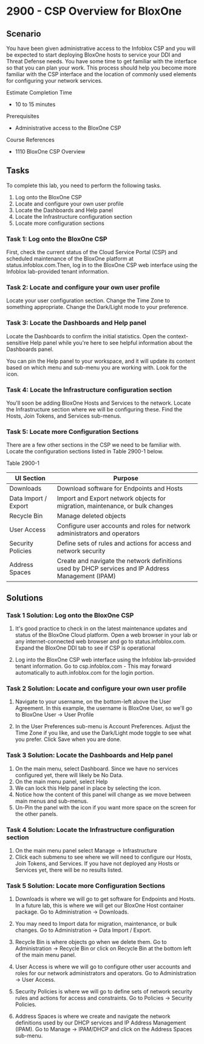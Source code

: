 # 2900 - CSP Overview for BloxOne
## Scenario

You have been given administrative access to the Infoblox CSP and you will be expected to start deploying BloxOne hosts to service your DDI and Threat Defense needs. You have some time to get familiar with the interface so that you can plan your work. This process should help you become more familiar with the CSP interface and the location of commonly used elements for configuring your network services.

Estimate Completion Time
* 10 to 15 minutes

Prerequisites
* Administrative access to the BloxOne CSP

Course References
* 1110 BloxOne CSP Overview

## Tasks

To complete this lab, you need to perform the following tasks.

1. Log onto the BloxOne CSP
2. Locate and configure your own user profile
3. Locate the Dashboards and Help panel
4. Locate the Infrastructure configuration section
5. Locate more configuration sections

### Task 1: Log onto the BloxOne CSP

First, check the current status of the Cloud Service Portal (CSP) and scheduled maintenance of the BloxOne platform at status.infoblox.com.Then, log in to the BloxOne CSP web interface using the Infoblox lab-provided tenant information.

### Task 2: Locate and configure your own user profile

Locate your user configuration section. Change the Time Zone to something appropriate. Change the Dark/Light mode to your preference.


### Task 3: Locate the Dashboards and Help panel

Locate the Dashboards to confirm the initial statistics. Open the context-sensitive Help panel while you're here to see helpful information about the Dashboards panel.

You can pin the Help panel to your workspace, and it will update its content based on which menu and sub-menu you are working with. Look for the 
icon.

### Task 4: Locate the Infrastructure configuration section

You'll soon be adding BloxOne Hosts and Services to the network. Locate the Infrastructure section where we will be configuring these. Find the Hosts, Join Tokens, and Services sub-menus.

### Task 5: Locate more Configuration Sections

There are a few other sections in the CSP we need to be familiar with. Locate the configuration sections listed in Table 2900-1 below.

Table 2900-1

| UI Section           | Purpose                                                                                            |
| -------------------- | -------------------------------------------------------------------------------------------------- |
| Downloads            | Download software for Endpoints and Hosts                                                          |
| Data Import / Export | Import and Export network objects for migration, maintenance, or bulk changes                      |
| Recycle Bin          | Manage deleted objects                                                                             |
| User Access          | Configure user accounts and roles for network administrators and operators                         |
| Security Policies    | Define sets of rules and actions for access and network security                                   |
| Address Spaces       | Create and navigate the network definitions used by DHCP services and IP Address Management (IPAM) |


## Solutions

### Task 1 Solution: Log onto the BloxOne CSP

1. It's good practice to check in on the latest maintenance updates and status of the BloxOne Cloud platform. Open a web browser in your lab or any internet-connected web browser and go to status.infoblox.com. Expand the BloxOne DDI tab to see if CSP is operational

2. Log into the BloxOne CSP web interface using the Infoblox lab-provided tenant information. Go to csp.infoblox.com - This may forward automatically to auth.infoblox.com for the login portion.



### Task 2 Solution: Locate and configure your own user profile

1. Navigate to your username, on the bottom-left above the User Agreement. In this example, the username is BloxOne User, so we'll go to BloxOne User → User Profile

2. In the User Preferences sub-menu is Account Preferences. Adjust the Time Zone if you like, and use the Dark/Light mode toggle to see what you prefer. Click Save when you are done.


### Task 3 Solution: Locate the Dashboards and Help panel

1. On the main menu, select Dashboard. Since we have no services configured yet, there will likely be No Data.
2. On the main menu panel, select Help
3. We can lock this Help panel in place by selecting the icon.
4. Notice how the content of this panel will change as we move between main menus and sub-menus.
5. Un-Pin the panel with the icon if you want more space on the screen for the other panels.

### Task 4 Solution: Locate the Infrastructure configuration section

1. On the main menu panel select Manage → Infrastructure
2. Click each submenu to see where we will need to configure our Hosts, Join Tokens, and Services. If you have not deployed any Hosts or Services yet, there will be no results listed.

### Task 5 Solution: Locate more Configuration Sections

1. Downloads is where we will go to get software for Endpoints and Hosts. In a future lab, this is where we will get our BloxOne Host container package. Go to Administration → Downloads.

2. You may need to Import data for migration, maintenance, or bulk changes. Go to Administration → Data Import / Export.

3. Recycle Bin is where objects go when we delete them. Go to Administration → Recycle Bin or click on Recycle Bin at the bottom left of the main menu panel.

4. User Access is where we will go to configure other user accounts and roles for our network administrators and operators. Go to Administration → User Access.

5. Security Policies is where we will go to define sets of network security rules and actions for access and constraints. Go to Policies → Security Policies.

6. Address Spaces is where we create and navigate the network definitions used by our DHCP services and IP Address Management (IPAM). Go to Manage → IPAM/DHCP and click on the Address Spaces sub-menu.
